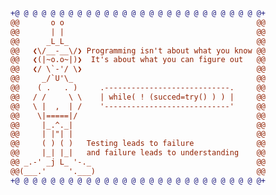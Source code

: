 <!-- # `Elazzouzi Hassan (Wizardy - 🧙‍♂️) ` -->

<!-- Hey there, Welcome to my GitHub Profile 👋  -->

<!-- **Full-Stack Web Developer**, *All my coding projects are built from the ground up, from planning and designing all the way to solving real-life problems with code*. 👨‍💻✨ -->
<!-- <h2 align="left">💡 TECHNOLOGIES I HARNESS </h2>

<div>
<img src="https://img.shields.io/badge/c-%2300599C.svg?style=plastic&logo=c&logoColor=white">
<img src="https://img.shields.io/badge/python-3670A0?style=plastic&logo=python&logoColor=ffdd54">
<img src="https://img.shields.io/badge/php-%23777BB4.svg?style=plastic&logo=php&logoColor=white">
<img src="https://img.shields.io/badge/html5-%23E34F26.svg?style=plastic&logo=html5&logoColor=white">
<img src="https://img.shields.io/badge/css3-%231572B6.svg?style=plastic&logo=css3&logoColor=white">
<img src="https://img.shields.io/badge/javascript-%23323330.svg?style=plastic&logo=javascript&logoColor=%23F7DF1E">
<img src="https://img.shields.io/badge/typescript-%23007ACC.svg?style=plastic&logo=typescript&logoColor=white">
<img src="https://img.shields.io/badge/-GraphQL-E10098?style=plastic&logo=graphql&logoColor=white">
<img src="https://img.shields.io/badge/MariaDB-003545?style=plastic&logo=mariadb&logoColor=white">
<img src="https://img.shields.io/badge/MongoDB-%234ea94b.svg?style=plastic&logo=mongodb&logoColor=white">
<img src="https://img.shields.io/badge/mysql-%2300f.svg?style=plastic&logo=mysql&logoColor=white">
<img src="https://img.shields.io/badge/postgres-%23316192.svg?style=plastic&logo=postgresql&logoColor=white">
<img src="https://img.shields.io/badge/sqlite-%2307405e.svg?style=plastic&logo=sqlite&logoColor=white">
<img src="https://img.shields.io/badge/firebase-%23039BE5.svg?style=plastic&logo=firebase">
<img src="https://img.shields.io/badge/react-%2320232a.svg?style=plastic&logo=react&logoColor=%2361DAFB">
<img src="https://img.shields.io/badge/redux-%23593d88.svg?style=plastic&logo=redux&logoColor=white">
<img src="https://img.shields.io/badge/node.js-6DA55F?style=plastic&logo=node.js&logoColor=white">
<img src="https://img.shields.io/badge/express.js-%23404d59.svg?style=plastic&logo=express&logoColor=%2361DAFB">
<img src="https://img.shields.io/badge/Next-black?style=plastic&logo=next.js&logoColor=white">
<img src="https://img.shields.io/badge/bootstrap-%23563D7C.svg?style=plastic&logo=bootstrap&logoColor=white">
<img src="https://img.shields.io/badge/MUI-%230081CB.svg?style=plastic&logo=material-ui&logoColor=white">
<img src="https://img.shields.io/badge/webpack-%238DD6F9.svg?style=plastic&logo=webpack&logoColor=black">
<img src="https://img.shields.io/badge/laravel-%23FF2D20.svg?style=plastic&logo=laravel&logoColor=white">
<img src="https://img.shields.io/badge/SASS-hotpink.svg?style=plastic&logo=SASS&logoColor=white">
<img src="https://img.shields.io/badge/JWT-black?style=plastic&logo=JSON%20web%20tokens">
<img src="https://img.shields.io/badge/React_Router-CA4245?style=plastic&logo=react-router&logoColor=white">
<img src="https://img.shields.io/badge/jquery-%230769AD.svg?style=plastic&logo=jquery&logoColor=white">
<img src="https://img.shields.io/badge/Git-fc6d26?style=plastic&logo=git&logoColor=white">
<img src="https://img.shields.io/badge/GitHub-%23121011.svg?style=plastic&logo=github&logoColor=white">
<img src="https://img.shields.io/badge/NPM-%23000000.svg?style=plastic&logo=npm&logoColor=white">
<img src="https://img.shields.io/badge/jira-%230A0FFF.svg?style=plastic&logo=jira&logoColor=white">
<img src="https://img.shields.io/badge/docker-%230db7ed.svg?style=plastic&logo=docker&logoColor=white">
<img src="https://img.shields.io/badge/Postman-FF6C37?style=plastic&logo=postman&logoColor=white">
<img src="https://img.shields.io/badge/Insomnia-black?style=plastic&logo=insomnia&logoColor=5849BE">
<img src="https://img.shields.io/badge/Canva-%2300C4CC.svg?style=plastic&logo=Canva&logoColor=white">
<img src="https://img.shields.io/badge/figma-%23F24E1E.svg?style=plastic&logo=figma&logoColor=white">

<p align="center">
<img src="https://i.imgur.com/dBaSKWF.gif" height="20" width="100%">

<div align='center'>
  <img src="https://github-readme-stats.vercel.app/api?username=ElazzouziHassan&theme=blue-green&hide_border=false&include_all_commits=false&count_private=false" height="120" alt="stats graph"  />
<img src="https://github-readme-streak-stats.herokuapp.com/?user=ElazzouziHassan&theme=blue-green" height='120' />
  <img src="https://github-readme-stats.vercel.app/api/top-langs/?username=ElazzouziHassan&theme=blue-green&hide_border=false&include_all_commits=false&count_private=false&layout=compact" height="120" alt="languages graph"  />
</div> -->
<!-- 
<h2 align="left">⚡ACTIVITY GRAPH </h2>
<img align="center" src="https://github-readme-activity-graph.vercel.app/graph?username=ElazzouziHassan&theme=high-contrast"/> -->

<!-- --- -->

<!-- <p align="center">
🌐 SOCIAL NETWORKS
</p>
<div align='center'> -->

<!-- [![Facebook](https://img.shields.io/badge/Facebook-%231877F2.svg?logo=Facebook&logoColor=white)](https://facebook.com/itsmewizardy) 
[![Instagram](https://img.shields.io/badge/Instagram-%23E4405F.svg?logo=Instagram&logoColor=white)](https://instagram.com/therealwizardy) 
[![LinkedIn](https://img.shields.io/badge/LinkedIn-%230077B5.svg?logo=linkedin&logoColor=white)](https://linkedin.com/in/elazzouzihassan) 
[![Twitter](https://img.shields.io/badge/Twitter-%231DA1F2.svg?logo=Twitter&logoColor=white)](https://twitter.com/itsmewizardy)   -->
<!-- <img align="center" src="https://readme-typing-svg.herokuapp.com?lines=Feel+free+to+connect+with+me+💖" /> -->
<!-- </div> -->

<!-- <div align="center"> -->

<div align="center">
  
```diff
+@ @ @ @ @ @ @ @ @ @ @ @ @ @ @ @ @ @ @ @ @ @ @ @ @ @ @ @+
@@       o o                                           @@
@@       | |                                           @@
@@      _L_L_                                          @@
@@   ❮\/__-__\/❯ Programming isn't about what you know @@
@@   ❮(|~o.o~|)❯  It's about what you can figure out   @@
@@   ❮/ \`-'/ \❯                                       @@
@@     _/`U'\_                                         @@
@@    ( .   . )     .----------------------------.     @@
@@   / /     \ \    | while( ! (succed=try() ) ) |     @@
@@   \ |  ,  | /    '----------------------------'     @@
@@    \|=====|/                                        @@
@@     |_.^._|                                         @@
@@     | |"| |                                         @@
@@     ( ) ( )   Testing leads to failure              @@
@@     |_| |_|   and failure leads to understanding    @@
@@ _.-' _j L_ '-._                                     @@
@@(___.'     '.___)                                    @@
+@ @ @ @ @ @ @ @ @ @ @ @ @ @ @ @ @ @ @ @ @ @ @ @ @ @ @ @+
```
  
</div>

  


